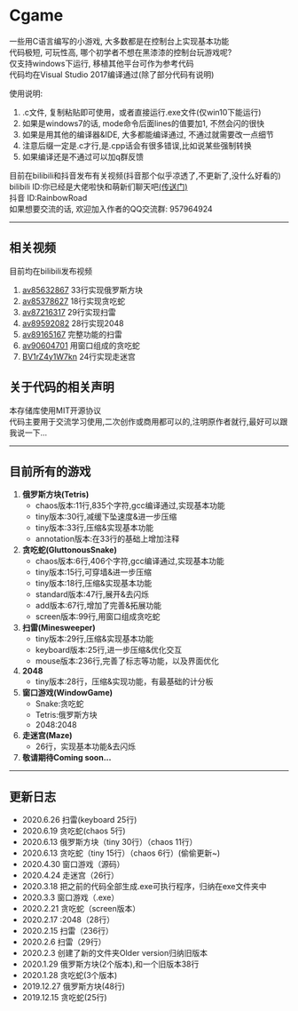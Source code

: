 # Cgame
一些用C语言编写的小游戏, 大多数都是在控制台上实现基本功能  
代码极短, 可玩性高, 哪个初学者不想在黑漆漆的控制台玩游戏呢?  
仅支持windows下运行, 移植其他平台可作为参考代码   
代码均在Visual Studio 2017编译通过(除了部分代码有说明)  

使用说明:
1. .c文件, 复制粘贴即可使用，或者直接运行.exe文件(仅win10下能运行)
2. 如果是windows7的话, mode命令后面lines的值要加1, 不然会闪的很快
3. 如果是用其他的编译器&IDE, 大多都能编译通过, 不通过就需要改一点细节
4. 注意后缀一定是.c才行,是.cpp话会有很多错误,比如说某些强制转换
5. 如果编译还是不通过可以加q群反馈

目前在bilibili和抖音发布有关视频(抖音那个似乎凉透了,不更新了,没什么好看的)  
bilibili ID:你已经是大佬啦快和萌新们聊天吧[(传送门)](https://space.bilibili.com/345058248)  
抖音 ID:RainbowRoad  
如果想要交流的话, 欢迎加入作者的QQ交流群: 957964924
* * *
## 相关视频
目前均在bilibili发布视频  
1. [av85632867](https://www.bilibili.com/video/av85632867/) 33行实现俄罗斯方块
2. [av85378627](https://www.bilibili.com/video/av85378627/) 18行实现贪吃蛇
3. [av87216317](https://www.bilibili.com/video/av87216317/) 29行实现扫雷
4. [av89592082](https://www.bilibili.com/video/av89592082/) 28行实现2048
5. [av89165167](https://www.bilibili.com/video/av89165167/) 完整功能的扫雷
6. [av90604701](https://www.bilibili.com/video/av90604701/) 用窗口组成的贪吃蛇
7. [BV1rZ4y1W7kn](https://www.bilibili.com/video/BV1rZ4y1W7kn) 24行实现走迷宫
## 关于代码的相关声明
本存储库使用MIT开源协议  
代码主要用于交流学习使用,二次创作或商用都可以的,注明原作者就行,最好可以跟我说一下...  
* * *
## 目前所有的游戏
1. **俄罗斯方块(Tetris)**
    * chaos版本:11行,835个字符,gcc编译通过,实现基本功能
    * tiny版本:30行,减缓下坠速度&进一步压缩
    * tiny版本:33行,压缩&实现基本功能
    * annotation版本:在33行的基础上增加注释  
2. **贪吃蛇(GluttonousSnake)**
    * chaos版本:6行,406个字符,gcc编译通过,实现基本功能
    * tiny版本:15行,可穿墙&进一步压缩
    * tiny版本:18行,压缩&实现基本功能
    * standard版本:47行,展开&去闪烁
    * add版本:67行,增加了完善&拓展功能
    * screen版本:99行,用窗口组成贪吃蛇
3. **扫雷(Minesweeper)**
    * tiny版本:29行,压缩&实现基本功能
    * keyboard版本:25行,进一步压缩&优化交互
    * mouse版本:236行,完善了标志等功能，以及界面优化
4. **2048**
    * tiny版本:28行，压缩&实现功能，有最基础的计分板
5. **窗口游戏(WindowGame)**
    * Snake:贪吃蛇
    * Tetris:俄罗斯方块
    * 2048:2048
6. **走迷宫(Maze)**
    * 26行，实现基本功能&去闪烁
7. **敬请期待Coming soon...**
* * *
## 更新日志
* 2020.6.26 扫雷(keyboard 25行)
* 2020.6.19 贪吃蛇(chaos 5行)
* 2020.6.13 俄罗斯方块（tiny 30行）（chaos 11行）
* 2020.6.13 贪吃蛇（tiny 15行）（chaos 6行）(偷偷更新~)
* 2020.4.30 窗口游戏（源码）
* 2020.4.24 走迷宫（26行）
* 2020.3.18 把之前的代码全部生成.exe可执行程序，归纳在exe文件夹中
* 2020.3.3 窗口游戏（.exe）
* 2020.2.21 贪吃蛇（screen版本）
* 2020.2.17 :2048（28行）
* 2020.2.15 扫雷（236行）
* 2020.2.6 扫雷（29行）
* 2020.2.3 创建了新的文件夹Older version归纳旧版本
* 2020.1.29 俄罗斯方块(2个版本),和一个旧版本38行
* 2020.1.28 贪吃蛇(3个版本)
* 2019.12.27 俄罗斯方块(48行)
* 2019.12.15 贪吃蛇(25行)

